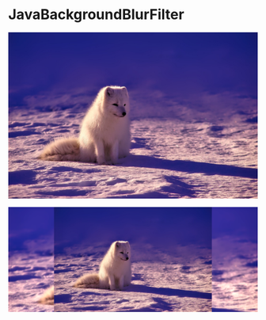 # JavaBackgroundBlurFilter

![img](https://github.com/keepworking/JavaBackgroundBlurFilter/raw/master/target.jpg)

![img](https://github.com/keepworking/JavaBackgroundBlurFilter/raw/master/out.png)
